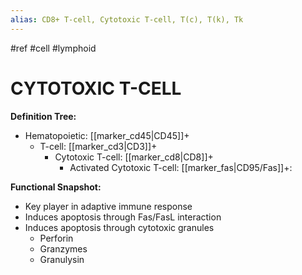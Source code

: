 ```yaml
---
alias: CD8+ T-cell, Cytotoxic T-cell, T(c), T(k), Tk
---
```


#ref #cell #lymphoid 

# CYTOTOXIC T-CELL

**Definition Tree:**
- Hematopoietic: [[marker_cd45|CD45]]+ 
	- T-cell: [[marker_cd3|CD3]]+ 
		- Cytotoxic T-cell: [[marker_cd8|CD8]]+
			- Activated Cytotoxic T-cell: [[marker_fas|CD95/Fas]]+: 

**Functional Snapshot:**
- Key player in adaptive immune response
- Induces apoptosis through Fas/FasL interaction
- Induces apoptosis through cytotoxic granules
	- Perforin
	- Granzymes
	- Granulysin